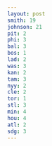 ```yaml
---
layout: post
smith: 19
johnson: 21
pit: 2
phi: 3
bal: 3
bos: 1
lad: 2
was: 3
kan: 2
tam: 3
nyy: 2
cle: 2
tor: 1
stl: 3
min: 4
hou: 4
atl: 2
sdg: 3
---
```

